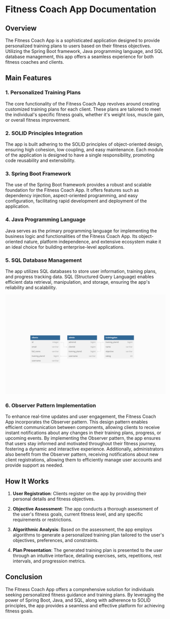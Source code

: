 # Fitness Coach App Documentation

## Overview
The Fitness Coach App is a sophisticated application designed to provide personalized training plans to users based on their fitness objectives. Utilizing the Spring Boot framework, Java programming language, and SQL database management, this app offers a seamless experience for both fitness coaches and clients.

## Main Features
### 1. Personalized Training Plans
The core functionality of the Fitness Coach App revolves around creating customized training plans for each client. These plans are tailored to meet the individual's specific fitness goals, whether it's weight loss, muscle gain, or overall fitness improvement.

### 2. SOLID Principles Integration
The app is built adhering to the SOLID principles of object-oriented design, ensuring high cohesion, low coupling, and easy maintenance. Each module of the application is designed to have a single responsibility, promoting code reusability and extensibility.

### 3. Spring Boot Framework
The use of the Spring Boot framework provides a robust and scalable foundation for the Fitness Coach App. It offers features such as dependency injection, aspect-oriented programming, and easy configuration, facilitating rapid development and deployment of the application.

### 4. Java Programming Language
Java serves as the primary programming language for implementing the business logic and functionalities of the Fitness Coach App. Its object-oriented nature, platform independence, and extensive ecosystem make it an ideal choice for building enterprise-level applications.

### 5. SQL Database Management
The app utilizes SQL databases to store user information, training plans, and progress tracking data. SQL (Structured Query Language) enables efficient data retrieval, manipulation, and storage, ensuring the app's reliability and scalability.


![](dbDiagram.png)

### 6. Observer Pattern Implementation
To enhance real-time updates and user engagement, the Fitness Coach App incorporates the Observer pattern. This design pattern enables efficient communication between components, allowing clients to receive instant notifications about any changes in their training plans, progress, or upcoming events. By implementing the Observer pattern, the app ensures that users stay informed and motivated throughout their fitness journey, fostering a dynamic and interactive experience. Additionally, administrators also benefit from the Observer pattern, receiving notifications about new client registrations, allowing them to efficiently manage user accounts and provide support as needed.

## How It Works
1. **User Registration**: Clients register on the app by providing their personal details and fitness objectives.
   
2. **Objective Assessment**: The app conducts a thorough assessment of the user's fitness goals, current fitness level, and any specific requirements or restrictions.

3. **Algorithmic Analysis**: Based on the assessment, the app employs algorithms to generate a personalized training plan tailored to the user's objectives, preferences, and constraints.

4. **Plan Presentation**: The generated training plan is presented to the user through an intuitive interface, detailing exercises, sets, repetitions, rest intervals, and progression metrics.

## Conclusion
The Fitness Coach App offers a comprehensive solution for individuals seeking personalized fitness guidance and training plans. By leveraging the power of Spring Boot, Java, and SQL, along with adherence to SOLID principles, the app provides a seamless and effective platform for achieving fitness goals.
